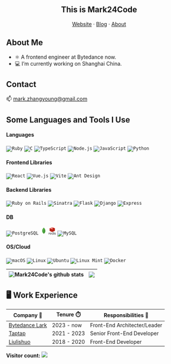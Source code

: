 <h2 align="center">This is Mark24Code</h2>
<p align="center">
	 <a href="https://www.mark24code.com/">
  Website</a>
	<span> · </span>
  <a href="https://mark24code.github.io/">
  Blog</a><span> · </span>
  <a href="https://mark24code.github.io/about/">
  About
  </a>
</p>

## About Me

- ⚛️ A frontend engineer at Bytedance now.
- 💻 I’m currently working on Shanghai China.

## Contact
📫 [mark.zhangyoung@gmail.com](mailto:mark.zhangyoung@gmail.com)


## Some Languages and Tools I Use

#### Languages 

<code><img width="20" src="https://user-images.githubusercontent.com/25181517/192603745-7d34df9e-7756-4756-a539-6a61badf7a80.png" alt="Ruby" title="Ruby"/></code>
<code><img width="20" src="https://user-images.githubusercontent.com/25181517/192106070-46255bcf-65e6-4c6b-a296-bf8d0d8fb2a7.png" alt="C" title="C"/></code>
<code><img width="20" src="https://user-images.githubusercontent.com/25181517/183890598-19a0ac2d-e88a-4005-a8df-1ee36782fde1.png" alt="TypeScript" title="TypeScript"/></code>
<code><img width="20" src="https://user-images.githubusercontent.com/25181517/183568594-85e280a7-0d7e-4d1a-9028-c8c2209e073c.png" alt="Node.js" title="Node.js"/></code>
<code><img width="20" src="https://user-images.githubusercontent.com/25181517/117447155-6a868a00-af3d-11eb-9cfe-245df15c9f3f.png" alt="JavaScript" title="JavaScript"/></code>
<code><img width="20" src="https://user-images.githubusercontent.com/25181517/183423507-c056a6f9-1ba8-4312-a350-19bcbc5a8697.png" alt="Python" title="Python"/></code>

#### Frontend Libraries

<code><img width="20" src="https://user-images.githubusercontent.com/25181517/183897015-94a058a6-b86e-4e42-a37f-bf92061753e5.png" alt="React" title="React"/></code>
<code><img width="20" src="https://user-images.githubusercontent.com/25181517/117448124-a2da9800-af3e-11eb-85d2-bd1b69b65603.png" alt="Vue.js" title="Vue.js"/></code>
<code><img width="20" src="https://github.com/marwin1991/profile-technology-icons/assets/62091613/b40892ef-efb8-4b0e-a6b5-d1cfc2f3fc35" alt="Vite" title="Vite"/></code>
<code><img width="20" src="https://user-images.githubusercontent.com/25181517/190887795-99cb0921-e57f-430b-a111-e165deedaa36.png" alt="Ant Design" title="Ant Design"/></code>

#### Backend Libraries

<code><img width="20" src="https://user-images.githubusercontent.com/25181517/192603748-3ac17112-3653-4257-80da-a57334b11411.png" alt="Ruby on Rails" title="Ruby on Rails"/></code>
<code><img width="20" src="https://avatars.githubusercontent.com/u/8312?s=200&v=4" alt="Sinatra" title="Sinatra"/></code>
<code><img width="20" src="https://user-images.githubusercontent.com/25181517/183423775-2276e25d-d43d-4e58-890b-edbc88e915f7.png" alt="Flask" title="Flask"/></code>
<code><img width="20" src="https://github.com/marwin1991/profile-technology-icons/assets/62091613/9bf5650b-e534-4eae-8a26-8379d076f3b4" alt="Django" title="Django"/></code>
<code><img width="20" src="https://user-images.githubusercontent.com/25181517/183859966-a3462d8d-1bc7-4880-b353-e2cbed900ed6.png" alt="Express" title="Express"/></code>

#### DB

<code><img width="20" src="https://user-images.githubusercontent.com/25181517/117208740-bfb78400-adf5-11eb-97bb-09072b6bedfc.png" alt="PostgreSQL" title="PostgreSQL" /></code>
<code><img src="https://raw.githubusercontent.com/devicons/devicon/master/icons/mongodb/mongodb-original.svg" alt="mongodb" width="20" alt="mongo" /></code>
<code><img src="https://raw.githubusercontent.com/devicons/devicon/master/icons/redis/redis-original-wordmark.svg" alt="redis" width="20" alt="redis" /></code>
<code><img width="20" src="https://user-images.githubusercontent.com/25181517/183896128-ec99105a-ec1a-4d85-b08b-1aa1620b2046.png" alt="MySQL" title="MySQL"/></code>

#### OS/Cloud

<code><img width="20" src="https://user-images.githubusercontent.com/25181517/186884152-ae609cca-8cf1-4175-8d60-1ce1fa078ca2.png" alt="macOS" title="macOS"/></code>
<code><img width="20" src="https://github.com/marwin1991/profile-technology-icons/assets/76662862/2481dc48-be6b-4ebb-9e8c-3b957efe69fa" alt="Linux" title="Linux"/></code>
<code><img width="20" src="https://user-images.githubusercontent.com/25181517/186884153-99edc188-e4aa-4c84-91b0-e2df260ebc33.png" alt="Ubuntu" title="Ubuntu"/></code>
<code><img width="20" src="https://user-images.githubusercontent.com/25181517/186884159-4b5e122b-95de-4a32-b10b-7f6fdffa4c5a.png" alt="Linux Mint" title="Linux Mint"/></code>
<code><img width="20" src="https://user-images.githubusercontent.com/25181517/117207330-263ba280-adf4-11eb-9b97-0ac5b40bc3be.png" alt="Docker" title="Docker"/></code>





| <a ><img align="center" src="https://github-readme-stats.vercel.app/api?username=Mark24Code&show_icons=true&include_all_commits=true&hide_border=true" alt="Mark24Code's github stats" /></a> | <a ><img align="center" src="https://github-readme-stats.vercel.app/api/top-langs/?username=Mark24Code&layout=compact&hide_border=true&hide=html" /></a> |
| ------------- | ------------- |


##  🖥 Work Experience

| Company 💼 | Tenure ⏱️ | Responsibilities 👔 |
|----|----|----|
| [Bytedance Lark](https://www.larksuite.com) | 2023 - now | Front-End Architecter/Leader |
| [Taptap](https://www.taptap.io/)  | 2021 - 2023 | Senior Front-End Developer |
| [Liulishuo](https://www.liulishuo.com/) | 2018 - 2020 | Front-End Developer |



**Visitor count:**
<img src="https://profile-counter.glitch.me/Mark24Code/count.svg" />
